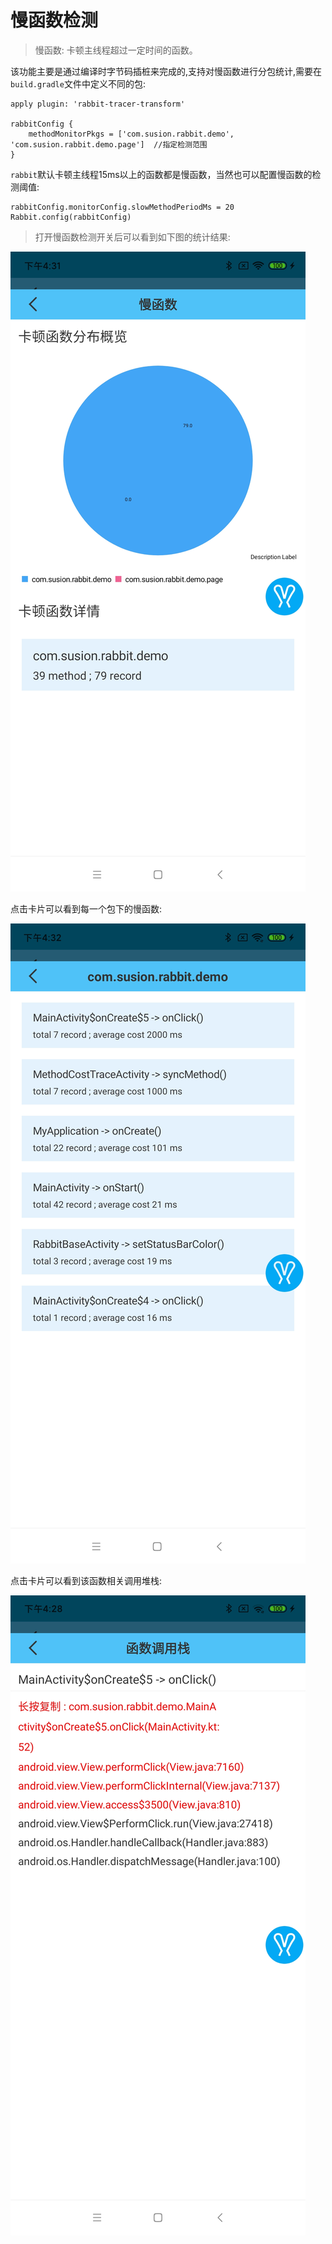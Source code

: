 # 慢函数检测

>慢函数: 卡顿主线程超过一定时间的函数。

该功能主要是通过编译时字节码插桩来完成的,支持对慢函数进行分包统计,需要在`build.gradle`文件中定义不同的包:

```
apply plugin: 'rabbit-tracer-transform'

rabbitConfig {
    methodMonitorPkgs = ['com.susion.rabbit.demo', 'com.susion.rabbit.demo.page']  //指定检测范围
}
```

`rabbit`默认卡顿主线程15ms以上的函数都是慢函数，当然也可以配置慢函数的检测阈值:

```
rabbitConfig.monitorConfig.slowMethodPeriodMs = 20
Rabbit.config(rabbitConfig)
```

>打开慢函数检测开关后可以看到如下图的统计结果:

![pic1](./picture/rabbit-slow-method1.jpg)

点击卡片可以看到每一个包下的慢函数:

![pic2](./picture/rabbit-slow-method2.jpg)

点击卡片可以看到该函数相关调用堆栈:

![pic3](./picture/slow-method-stack.jpg)